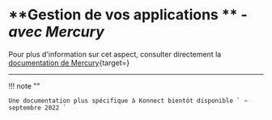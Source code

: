 # **Gestion de vos applications ** - *avec Mercury*

Pour plus d'information sur cet aspect, consulter directement la [documentation de Mercury](https://mercury-docs.readthedocs.io/en/latest/admin-panel/){target=}

---

!!! note ""

    Une documentation plus spécifique à Konnect bientôt disponible ` ~ septembre 2022 `


<style>
  .md-content__button {
    display: none;
  }
</style>